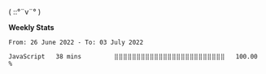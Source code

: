 ( ::°¨v¨° )

**Weekly Stats**

<!--START_SECTION:waka-->

```text
From: 26 June 2022 - To: 03 July 2022

JavaScript   38 mins         ⣿⣿⣿⣿⣿⣿⣿⣿⣿⣿⣿⣿⣿⣿⣿⣿⣿⣿⣿⣿⣿⣿⣿⣿⣿   100.00 %
```

<!--END_SECTION:waka-->
